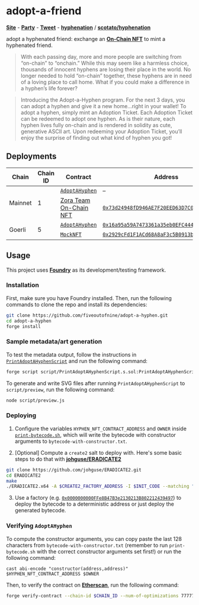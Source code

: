 # adopt-a-friend

[**Site**](https://partyvs.party/) - [**Party**](https://www.party.app/party/0x1c409297dd82167B6be3e79D4bF0B6f7a6ff0dB4) - [**Tweet**](https://twitter.com/prtyDAO/status/1674447750182719489) - [**hyphenation**](https://hyphenation.vercel.app) / [**scotato/hyphenation**](https://github.com/scotato/hyphenation)

adopt a hyphenated friend: exchange an [**On-Chain NFT**](https://zora.co/collect/eth:0x73d24948fD946AE7F20EED63D7C0680eDfaF36f1) to mint a hyphenated friend.

> With each passing day, more and more people are switching from “on-chain” to “onchain.” While this may seem like a harmless choice, thousands of innocent hyphens are losing their place in the world. No longer needed to hold “on-chain” together, these hyphens are in need of a loving place to call home. What if you could make a difference in a hyphen’s life forever?

> Introducing the Adopt-a-Hyphen program. For the next 3 days, you can adopt a hyphen and give it a new home…right in your wallet! To adopt a hyphen, simply mint an Adoption Ticket. Each Adoption Ticket can be redeemed to adopt one hyphen. As is their nature, each hyphen lives fully on-chain and is rendered in solidity as cute, generative ASCII art. Upon redeeming your Adoption Ticket, you’ll enjoy the surprise of finding out what kind of hyphen you got!

## Deployments

<table>
    <thead>
        <tr>
            <th>Chain</th>
            <th>Chain ID</th>
            <th>Contract</th>
            <th>Address</th>
            <th>Optimization runs</th>
            <th><code>solc</code> version</th>
        </tr>
    </thead>
    <tbody>
        <tr>
            <td rowspan="2">Mainnet</td>
            <td rowspan="2">1</td>
            <td><code><a href="https://github.com/fiveoutofnine/adopt-a-hyphen/blob/main/src/AdoptAHyphen.sol">AdoptAHyphen</a></code></td>
            <td>–</td><td>–</td><td>–</td>
        </tr>
        <tr>
        <td><a href="https://zora.co/collect/eth:0x73d24948fD946AE7F20EED63D7C0680eDfaF36f1">Zora Team On-Chain NFT</a></td>
            <td><code><a href="https://etherscan.io/address/0x73d24948fD946AE7F20EED63D7C0680eDfaF36f1">0x73d24948fD946AE7F20EED63D7C0680eDfaF36f1</code></td><td>–</td><td>–</td>
        </tr>
        <tr>
            <td rowspan="2">Goerli</td>
            <td rowspan="2">5</td>
            <td><code><a href="https://github.com/fiveoutofnine/adopt-a-hyphen/blob/main/src/AdoptAHyphen.sol">AdoptAHyphen</a></code></td>
            <td><code><a href="https://goerli.etherscan.io/address/0x16a95a59A7473361a35eb0EFC444Ab350f72131B">0x16a95a59A7473361a35eb0EFC444Ab350f72131B</code></td><td>7777777</td><td><code>v0.8.17+commit.8df45f5f</code></td>
        </tr>
        <tr>
        <td><code><a href="https://github.com/fiveoutofnine/adopt-a-hyphen/blob/main/src/utils/mock/MockNFT.sol">MockNFT</a></code></td>
            <td><code><a href="https://goerli.etherscan.io/address/0x2929cFd1F1ACd68A8aF3c5B0913bDdBE3306022f">0x2929cFd1F1ACd68A8aF3c5B0913bDdBE3306022f</code></td><td>0</td><td><code>v0.8.17+commit.8df45f5f</code></td>
        </tr>
    </tbody>
<table>

## Usage

This project uses [**Foundry**](https://github.com/foundry-rs/foundry) as its development/testing framework.

### Installation

First, make sure you have Foundry installed. Then, run the following commands to clone the repo and install its dependencies:

```sh
git clone https://github.com/fiveoutofnine/adopt-a-hyphen.git
cd adopt-a-hyphen
forge install
```

### Sample metadata/art generation

To test the metadata output, follow the instructions in [`PrintAdoptAHyphenScript`](https://github.com/fiveoutofnine/adopt-a-hyphen/blob/main/script/PrintAdoptAHyphenScript.s.sol) and run the following command:

```sh
forge script script/PrintAdoptAHyphenScript.s.sol:PrintAdoptAHyphenScript -vvv
```

To generate and write SVG files after running `PrintAdoptAHyphenScript` to `script/preview`, run the following command:

```sh
node script/preview.js
```

### Deploying

1. Configure the variables `HYPHEN_NFT_CONTRACT_ADDRESS` and `OWNER` inside [`print-bytecode.sh`](https://github.com/fiveoutofnine/adopt-a-hyphen/blob/main/print-bytecode.sh), which will write the bytecode with constructor arguments to `bytecode-with-constructor.txt`.

2. [Optional] Compute a `create2` salt to deploy with. Here's some basic steps to do that with [**johguse/ERADICATE2**](https://github.com/johguse/ERADICATE2)

```sh
git clone https://github.com/johguse/ERADICATE2.git
cd ERADICATE2
make
./ERADICATE2.x64 -A $CREATE2_FACTORY_ADDRESS -I $INIT_CODE --matching "20102010"
```

3. Use a factory (e.g. [`0x0000000000FFe8B47B3e2130213B802212439497`](https://etherscan.io/address/0x0000000000ffe8b47b3e2130213b802212439497)) to deploy the bytecode to a deterministic address or just deploy the generated bytecode.

### Verifying `AdoptAHyphen`

To compute the constructor arguments, you can copy paste the last 128 characters from `bytecode-with-constructor.txt` (remember to run `print-bytecode.sh` with the correct constructor arguments set first!) or run the following command:

```
cast abi-encode "constructor(address,address)" $HYPHEN_NFT_CONTRACT_ADDRESS $OWNER
```

Then, to verify the contract on [**Etherscan**](https://etherscan.io), run the following command:

```sh
forge verify-contract --chain-id $CHAIN_ID --num-of-optimizations 7777777 --watch --compiler-version $COMPILER_VERSION $DEPLOY_ADDRESS src/AdoptAHyphen.sol:AdoptAHyphen --etherscan-api-key $ETHERSCAN_KEY --constructor-args $CONSTRUCTOR_ARGS
```
